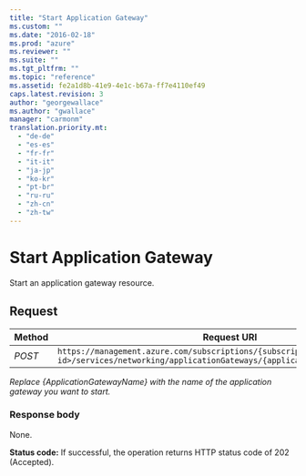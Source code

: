 ```yaml
---
title: "Start Application Gateway"
ms.custom: ""
ms.date: "2016-02-18"
ms.prod: "azure"
ms.reviewer: ""
ms.suite: ""
ms.tgt_pltfrm: ""
ms.topic: "reference"
ms.assetid: fe2a1d8b-41e9-4e1c-b67a-ff7e4110ef49
caps.latest.revision: 3
author: "georgewallace"
ms.author: "gwallace"
manager: "carmonm"
translation.priority.mt: 
  - "de-de"
  - "es-es"
  - "fr-fr"
  - "it-it"
  - "ja-jp"
  - "ko-kr"
  - "pt-br"
  - "ru-ru"
  - "zh-cn"
  - "zh-tw"
---
```

# Start Application Gateway
Start an application gateway resource.  
  
## Request  
  
|Method|Request URI|  
|------------|-----------------|  
|*POST*|`https://management.azure.com/subscriptions/{subscriptionId<subscription-id>/services/networking/applicationGateways/{applicationGatewayName}/Start`|  
  
 *Replace {ApplicationGatewayName} with the name of the application gateway you want to start.*  
  
### Response body  
 None.  
  
 **Status code:** If successful, the operation returns HTTP status code of 202 (Accepted).